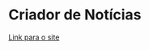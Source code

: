 # Criador de Notícias
<a href="https://luisgustavofa.github.io/criador-de-noticias/">Link para o site</a>
